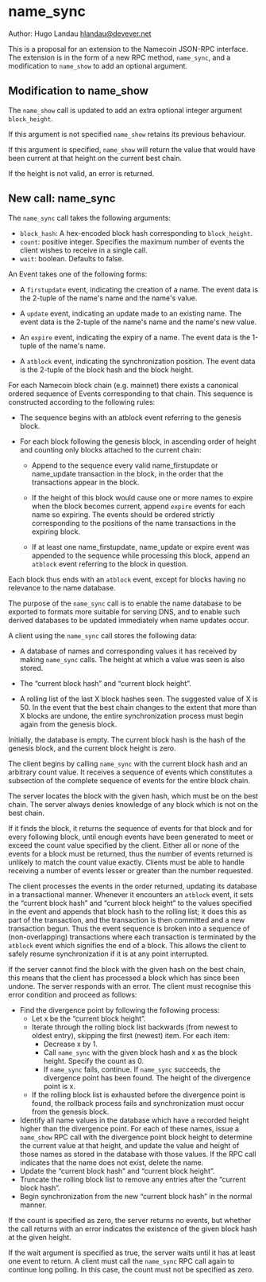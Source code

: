 name_sync
=========
Author: Hugo Landau <hlandau@devever.net>

This is a proposal for an extension to the Namecoin JSON-RPC interface. The
extension is in the form of a new RPC method, `name_sync`, and a modification to `name_show` to add an optional argument.

Modification to name_show
-------------------------

The `name_show` call is updated to add an extra optional integer argument `block_height`.

If this argument is not specified `name_show` retains its previous behaviour.

If this argument is specified, `name_show` will return the value that would have been current at that height on the current best chain.

If the height is not valid, an error is returned.

New call: name_sync
-------------------

The `name_sync` call takes the following arguments:

  - `block_hash`: A hex-encoded block hash corresponding to `block_height`.
  - `count`: positive integer. Specifies the maximum number of events the client wishes to receive in a single call.
  - `wait`: boolean. Defaults to false.

An Event takes one of the following forms:

  - A `firstupdate` event, indicating the creation of a name.
    The event data is the 2-tuple of the name's name and the name's value.

  - A `update` event, indicating an update made to an existing name.
    The event data is the 2-tuple of the name's name and the name's new value.

  - An `expire` event, indicating the expiry of a name.
    The event data is the 1-tuple of the name's name.

  - A `atblock` event, indicating the synchronization position.
    The event data is the 2-tuple of the block hash and the block height.

For each Namecoin block chain (e.g. mainnet) there exists a canonical ordered sequence of Events corresponding to that chain. This sequence is constructed according to the following rules:

  - The sequence begins with an atblock event referring to the genesis block.

  - For each block following the genesis block, in ascending order of height
    and counting only blocks attached to the current chain:

    - Append to the sequence every valid name_firstupdate or name_update
      transaction in the block, in the order that the transactions appear in
      the block.

    - If the height of this block would cause one or more names to expire when
      the block becomes current, append `expire` events for each name so
      expiring. The events should be ordered strictly corresponding to the
      positions of the name transactions in the expiring block.

    - If at least one name_firstupdate, name_update or expire event was
      appended to the sequence while processing this block, append an `atblock`
      event referring to the block in question.

Each block thus ends with an `atblock` event, except for blocks having no relevance to the name database.

The purpose of the `name_sync` call is to enable the name database to be exported to formats more suitable for serving DNS, and to enable such derived databases to be updated immediately when name updates occur.

A client using the `name_sync` call stores the following data:

  - A database of names and corresponding values it has received by making
    `name_sync` calls. The height at which a value was seen is also stored.

  - The “current block hash” and “current block height”.

  - A rolling list of the last X block hashes seen. The suggested value of X is 50. In the event that the best chain changes to the extent that more than X blocks are undone, the entire synchronization process must begin again from the genesis block.

Initially, the database is empty. The current block hash is the hash of the genesis block, and the current block height is zero.

The client begins by calling `name_sync` with the current block hash and an arbitrary count value. It receives a sequence of events which constitutes a subsection of the complete sequence of events for the entire block chain.

The server locates the block with the given hash, which must be on the best chain. The server always denies knowledge of any block which is not on the best chain.

If it finds the block, it returns the sequence of events for that block and for every following block, until enough events have been generated to meet or exceed the count value specified by the client. Either all or none of the events for a block must be returned, thus the number of events returned is unlikely to match the count value exactly. Clients must be able to handle receiving a number of events lesser or greater than the number requested.

The client processes the events in the order returned, updating its database in a transactional manner. Whenever it encounters an `atblock` event, it sets the “current block hash” and “current block height” to the values specified in the event and appends that block hash to the rolling list; it does this as part of the transaction, and the transaction is then committed and a new transaction begun. Thus the event sequence is broken into a sequence of (non-overlapping) transactions where each transaction is terminated by the `atblock` event which signifies the end of a block. This allows the client to safely resume synchronization if it is at any point interrupted.

If the server cannot find the block with the given hash on the best chain, this means that the client has processed a block which has since been undone. The server responds with an error. The client must recognise this error condition and proceed as follows:

  - Find the divergence point by following the following process:
    - Let x be the “current block height”.
    - Iterate through the rolling block list backwards (from newest to oldest entry), skipping the first (newest) item. For each item:
      - Decrease x by 1.
      - Call `name_sync` with the given block hash and x as the block height. Specify the count as 0.
      - If `name_sync` fails, continue. If `name_sync` succeeds, the divergence point has been found. The height of the divergence point is x.
    - If the rolling block list is exhausted before the divergence point is found, the rollback process fails and synchronization must occur
      from the genesis block.
  - Identify all name values in the database which have a recorded height higher than the divergence point. For each of these names, issue a `name_show` RPC call with the divergence point block height to determine the current value at that height, and update the value and height of those names as stored in the database with those values. If the RPC call indicates that the name does not exist, delete the name.
  - Update the “current block hash” and “current block height”.
  - Truncate the rolling block list to remove any entries after the “current block hash”.
  - Begin synchronization from the new “current block hash” in the normal manner.

If the count is specified as zero, the server returns no events, but whether the call returns with an error indicates the existence of the given block hash at the given height.

If the wait argument is specified as true, the server waits until it has at least one event to return. A client must call the `name_sync` RPC call again to continue long polling. In this case, the count must not be specified as zero.

